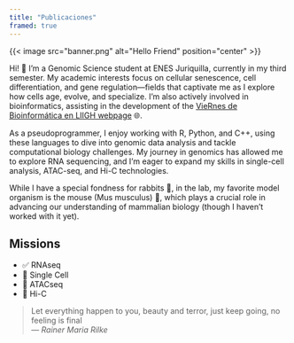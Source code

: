 ```yaml
---
title: "Publicaciones"
framed: true
---
```

{{< image src="banner.png" alt="Hello Friend" position="center" >}}

Hi! 👋 I’m a Genomic Science student at ENES Juriquilla, currently in my third semester. My academic interests focus on cellular senescence, cell differentiation, and gene regulation—fields that captivate me as I explore how cells age, evolve, and specialize. I’m also actively involved in bioinformatics, assisting in the development of the [VieRnes de Bioinformática en LIIGH webpage](https://viernesbioinformatica.github.io/) 🌐.

As a pseudoprogrammer, I enjoy working with R, Python, and C++, using these languages to dive into genomic data analysis and tackle computational biology challenges. My journey in genomics has allowed me to explore RNA sequencing, and I’m eager to expand my skills in single-cell analysis, ATAC-seq, and Hi-C technologies.

While I have a special fondness for rabbits 🐇, in the lab, my favorite model organism is the mouse (Mus musculus) 🐁, which plays a crucial role in advancing our understanding of mammalian biology (though I haven’t worked with it yet).
## Missions
- ✅ RNAseq
- 🔴 Single Cell
- 🔴 ATACseq
- 🔴 Hi-C

> Let everything happen to you, beauty and terror, just keep going, no feeling is final<br>
> — <cite> Rainer Maria Rilke</cite>